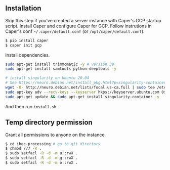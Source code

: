 ## Installation


Skip this step if you've created a server instance with Caper's GCP startup script. Install Caper and configure Caper for GCP. Follow instrutions in Caper's conf `~/.caper/default.conf` (or `/opt/caper/default.conf`).
```bash
$ pip install caper
$ caper init gcp
```

Install dependencies.
```bash
sudo apt-get install trimmomatic -y # version 39
sudo apt-get install samtools python-deeptools -y

# install singularity on Ubuntu 20.04
# See https://neuro.debian.net/install_pkg.html?p=singularity-container for other Ubuntu OS
wget -O- http://neuro.debian.net/lists/focal.us-ca.full | sudo tee /etc/apt/sources.list.d/neurodebian.sources.list
sudo apt-key adv --recv-keys --keyserver hkps://keyserver.ubuntu.com 0xA5D32F012649A5A9 -y
sudo apt-get update && sudo apt-get install singularity-container -y
```

And then run `install.sh`.


## Temp directory permission

Grant all permissions to anyone on the instance.

```bash
$ cd ihec-processing # go to git directory
$ chmod 777 -R .
$ sudo setfacl -R -d -m u::rwX .
$ sudo setfacl -R -d -m g::rwX .
$ sudo setfacl -R -d -m o::rwX .
```
